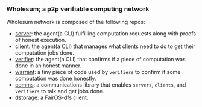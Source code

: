 ### Wholesum; a p2p verifiable computing network
Wholesum network is composed of the following repos:
- [server](https://github.com/WholesumNet/server): the agent(a CLI) fulfilling computation requests along with proofs of honest execution.
- [client](https://github.com/WholesumNet/client): the agent(a CLI) that manages what clients need to do to get their computation jobs done.
- [verifier](https://github.com/WholesumNet/verifier): the agent(a CLI) that confirms if a piece of computation was done in an honest manner.
- [warrant](https://github.com/WholesumNet/warrant): a tiny piece of code used by `verifiers` to confirm if some computation was done honestly.
- [comms](https://github.com/WholesumNet/comms): a communications library that enables `servers`, `clients`, and `verifiers` to talk and get jobs done.
- [dstorage](https://github.com/WholesumNet/dstorage): a FairOS-dfs client.
